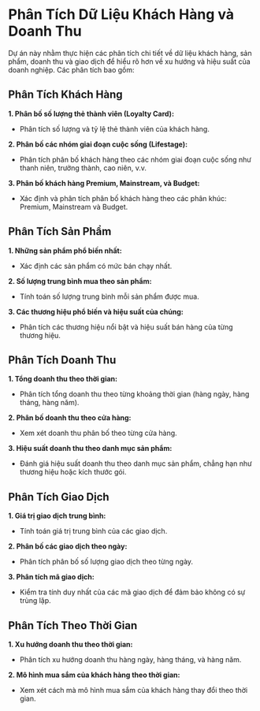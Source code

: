 # Phân Tích Dữ Liệu Khách Hàng và Doanh Thu
Dự án này nhằm thực hiện các phân tích chi tiết về dữ liệu khách hàng, sản phẩm, doanh thu và giao dịch để hiểu rõ hơn về xu hướng và hiệu suất của doanh nghiệp. Các phân tích bao gồm:
## Phân Tích Khách Hàng
**1. Phân bố số lượng thẻ thành viên (Loyalty Card):**

- Phân tích số lượng và tỷ lệ thẻ thành viên của khách hàng.

**2. Phân bố các nhóm giai đoạn cuộc sống (Lifestage):**

- Phân tích phân bố khách hàng theo các nhóm giai đoạn cuộc sống như thanh niên, trưởng thành, cao niên, v.v.

**3. Phân bố khách hàng Premium, Mainstream, và Budget:**

- Xác định và phân tích phân bố khách hàng theo các phân khúc: Premium, Mainstream và Budget.

## Phân Tích Sản Phẩm
**1. Những sản phẩm phổ biến nhất:**

- Xác định các sản phẩm có mức bán chạy nhất.

**2. Số lượng trung bình mua theo sản phẩm:**

- Tính toán số lượng trung bình mỗi sản phẩm được mua.

**3. Các thương hiệu phổ biến và hiệu suất của chúng:**

- Phân tích các thương hiệu nổi bật và hiệu suất bán hàng của từng thương hiệu.

## Phân Tích Doanh Thu
**1. Tổng doanh thu theo thời gian:**

- Phân tích tổng doanh thu theo từng khoảng thời gian (hàng ngày, hàng tháng, hàng năm).

**2. Phân bố doanh thu theo cửa hàng:**

- Xem xét doanh thu phân bố theo từng cửa hàng.

**3. Hiệu suất doanh thu theo danh mục sản phẩm:**

- Đánh giá hiệu suất doanh thu theo danh mục sản phẩm, chẳng hạn như thương hiệu hoặc kích thước gói.

## Phân Tích Giao Dịch
**1. Giá trị giao dịch trung bình:**

- Tính toán giá trị trung bình của các giao dịch.

**2. Phân bố các giao dịch theo ngày:**

- Phân tích phân bố số lượng giao dịch theo từng ngày.

**3. Phân tích mã giao dịch:**

- Kiểm tra tính duy nhất của các mã giao dịch để đảm bảo không có sự trùng lặp.

## Phân Tích Theo Thời Gian
**1. Xu hướng doanh thu theo thời gian:**

- Phân tích xu hướng doanh thu hàng ngày, hàng tháng, và hàng năm.

**2. Mô hình mua sắm của khách hàng theo thời gian:**

- Xem xét cách mà mô hình mua sắm của khách hàng thay đổi theo thời gian.
